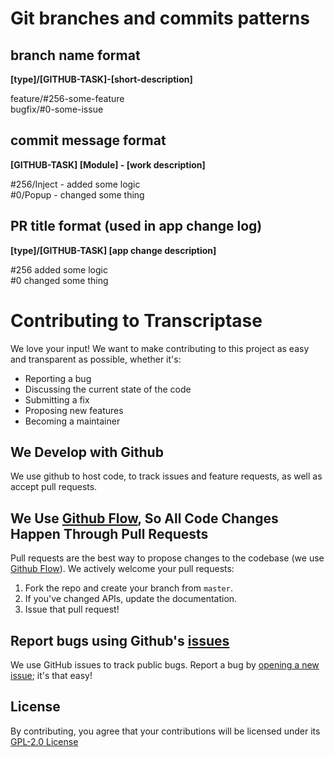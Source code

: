 # Git branches and commits patterns

## branch name format
**[type]/[GITHUB-TASK]-[short-description]**<br>

feature/#256-some-feature<br>
bugfix/#0-some-issue<br>

## commit message format
**[GITHUB-TASK] [Module] - [work description]**<br>

#256/Inject - added some logic<br>
#0/Popup - changed some thing

## PR title format (used in app change log)
**[type]/[GITHUB-TASK] [app change description]**<br>

#256 added some logic<br>
#0 changed some thing

# Contributing to Transcriptase
We love your input! We want to make contributing to this project as easy and transparent as possible, whether it's:

- Reporting a bug
- Discussing the current state of the code
- Submitting a fix
- Proposing new features
- Becoming a maintainer

## We Develop with Github
We use github to host code, to track issues and feature requests, as well as accept pull requests.

## We Use [Github Flow](https://guides.github.com/introduction/flow/index.html), So All Code Changes Happen Through Pull Requests
Pull requests are the best way to propose changes to the codebase (we use [Github Flow](https://guides.github.com/introduction/flow/index.html)). We actively welcome your pull requests:

1. Fork the repo and create your branch from `master`.
2. If you've changed APIs, update the documentation.
3. Issue that pull request!

## Report bugs using Github's [issues](https://github.com/kas-elvirov/gloc/blob/master/ISSUE_TEMPLATE.md)
We use GitHub issues to track public bugs. Report a bug by [opening a new issue](); it's that easy!

## License
By contributing, you agree that your contributions will be licensed under its [GPL-2.0 License](https://github.com/kas-elvirov/gloc/blob/master/LICENSE)

